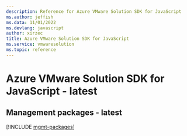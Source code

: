```yaml
---
description: Reference for Azure VMware Solution SDK for JavaScript
ms.author: jeffish
ms.data: 11/01/2022
ms.devlang: javascript
author: xirzec
title: Azure VMware Solution SDK for JavaScript
ms.service: vmwaresolution
ms.topic: reference
---
```

# Azure VMware Solution SDK for JavaScript - latest

## Management packages - latest
[!INCLUDE [mgmt-packages](vmware-solution-mgmt-index.md)]